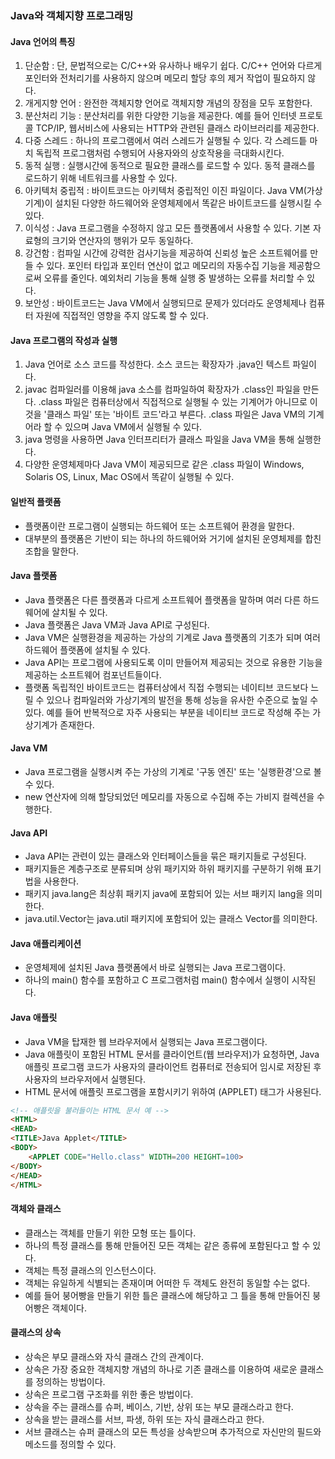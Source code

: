 ### Java와 객체지향 프로그래밍

#### Java 언어의 특징

1. 단순함 : 단, 문법적으로는 C/C++와 유사하나 배우기 쉽다. C/C++ 언어와 다르게 포인터와 전처리기를 사용하지 않으며 메모리 할당 후의 제거 작업이 필요하지 않다.
2. 개게지향 언어 : 완전한 객체지향 언어로 객체지향 개념의 장점을 모두 포함한다.
3. 분산처리 기능 : 분산처리를 위한 다양한 기능을 제공한다. 예를 들어 인터넷 프로토콜 TCP/IP, 웹서비스에 사용되는 HTTP와 관련된 클래스 라이브러리를 제공한다.
4. 다중 스레드 : 하나의 프로그램에서 여러 스레드가 실행될 수 있다. 각 스레드틑 마치 독립적 프로그램처럼 수행되어 사용자와의 상호작용을 극대화시킨다.
5. 동적 실행 : 실행시간에 동적으로 필요한 클래스를 로드할 수 있다. 동적 클래스를 로드하기 위해 네트워크를 사용할 수 있다.
6. 아키텍처 중립적 : 바이트코드는 아키텍처 중립적인 이진 파일이다. Java VM(가상기계)이 설치된 다양한 하드웨어와 운영체제에서 똑같은 바이트코드를 실행시킬 수 있다.
7. 이식성 : Java 프로그램을 수정하지 않고 모든 플랫폼에서 사용할 수 있다. 기본 자료형의 크기와 연산자의 행위가 모두 동일하다.
8. 강건함 : 컴파일 시간에 강력한 검사기능을 제공하여 신뢰성 높은 소프트웨어를 만들 수 있다. 포인터 타입과 포인터 연산이 없고 메모리의 자동수집 기능을 제공함으로써 오류를 줄인다. 예외처리 기능을 통해 실행 중 발생하는 오류를 처리할 수 있다.
9. 보안성 : 바이트코드는 Java VM에서 실행되므로 문제가 있더라도 운영체제나 컴퓨터 자원에 직접적인 영향을 주지 않도록 할 수 있다.

#### Java 프로그램의 작성과 실행

1. Java 언어로 소스 코드를 작성한다. 소스 코드는 확장자가 .java인 텍스트 파일이다.
2. javac 컴파일러를 이용해 java 소스를 컴파일하여 확장자가 .class인 파일을 만든다. .class 파일은 컴퓨터상에서 직접적으로 실행될 수 있는 기계어가 아니므로 이것을 '클래스 파일' 또는 '바이트 코드'라고 부른다. .class 파일은 Java VM의 기계어라 할 수 있으며 Java VM에서 실행될 수 있다.
3. java 명령을 사용하면 Java 인터프리터가 클래스 파일을 Java VM을 통해 실행한다.
4. 다양한 운영체제마다 Java VM이 제공되므로 같은 .class 파일이 Windows, Solaris OS, Linux, Mac OS에서 똑같이 실행될 수 있다.

#### 일반적 플랫폼

- 플랫폼이란 프로그램이 실행되는 하드웨어 또는 소프트웨어 환경을 말한다.
- 대부분의 플랫폼은 기반이 되는 하나의 하드웨어와 거기에 설치된 운영체제를 합친 조합을 말한다.

#### Java 플랫폼

- Java 플랫폼은 다른 플랫폼과 다르게 소프트웨어 플랫폼을 말하며 여러 다른 하드웨어에 살치될 수 있다.
- Java 플랫폼은 Java VM과 Java API로 구성된다.
- Java VM은 실행환경을 제공하는 가상의 기계로 Java 플랫폼의 기초가 되며 여러 하드웨어 플랫폼에 설치될 수 있다.
- Java API는 프로그램에 사용되도록 이미 만들어져 제공되는 것으로 유용한 기능을 제공하는 소프트웨어 컴포넌트들이다.
- 플랫폼 독립적인 바이트코드는 컴퓨터상에서 직접 수행되는 네이티브 코드보다 느릴 수 있으나 컴파일러와 가상기계의 발전을 통해 성능을 유사한 수준으로 높일 수 있다. 예를 들어 반복적으로 자주 사용되는 부분을 네이티브 코드로 작성해 주는 가상기계가 존재한다.

#### Java VM

- Java 프로그램을 실행시켜 주는 가상의 기계로 '구동 엔진' 또는 '실행환경'으로 볼 수 있다.
- new 연산자에 의해 할당되었던 메모리를 자동으로 수집해 주는 가비지 컬렉션을 수행한다.

#### Java API

- Java API는 관련이 있는 클래스와 인터페이스들을 묶은 패키지들로 구성된다.
- 패키지들은 계층구조로 분류되며 상위 패키지와 하위 패키지를 구분하기 위해 표기법을 사용한다.
- 패키지 java.lang은 최상휘 패키지 java에 포함되어 있는 서브 패키지 lang을 의미한다.
- java.util.Vector는 java.util 패키지에 포함되어 있는 클래스 Vector를 의미한다.

#### Java 애플리케이션

- 운영체제에 설치된 Java 플랫폼에서 바로 실행되는 Java 프로그램이다.
- 하나의 main() 함수를 포함하고 C 프로그램처럼 main() 함수에서 실행이 시작된다.

#### Java 애플릿

- Java VM을 탑재한 웹 브라우저에서 실행되는 Java 프로그램이다.
- Java 애플릿이 포함된 HTML 문서를 클라이언트(웹 브라우저)가 요청하면, Java 애플릿 프로그램 코드가 사용자의 클라이언트 컴퓨터로 전송되어 임시로 저장된 후 사용자의 브라우저에서 실행된다.
- HTML 문서에 애플릿 프로그램을 포함시키기 위하여 (APPLET) 태그가 사용된다.

```html
<!-- 애플릿을 불러들이는 HTML 문서 예 -->
<HTML>
<HEAD>
<TITLE>Java Applet</TITLE>
<BODY>
    <APPLET CODE="Hello.class" WIDTH=200 HEIGHT=100>
</BODY>
</HEAD>
</HTML>
```

#### 객체와 클래스

- 클래스는 객체를 만들기 위한 모형 또는 틀이다.
- 하나의 특정 클래스를 통해 만들어진 모든 객체는 같은 종류에 포함된다고 할 수 있다.
- 객체는 특정 클래스의 인스턴스이다.
- 객체는 유일하게 식별되는 존재이며 어떠한 두 객체도 완전히 동일할 수는 없다.
- 예를 들어 붕어빵을 만들기 위한 틀은 클래스에 해당하고 그 틀을 통해 만들어진 붕어빵은 객체이다.

#### 클래스의 상속

- 상속은 부모 클래스와 자식 클래스 간의 관계이다.
- 상속은 가장 중요한 객체지향 개념의 하나로 기존 클래스를 이용하여 새로운 클래스를 정의하는 방법이다.
- 상속은 프로그램 구조화를 위한 좋은 방법이다.
- 상속을 주는 클래스를 슈퍼, 베이스, 기반, 상위 또는 부모 클래스라고 한다.
- 상속을 받는 클래스를 서브, 파생, 하위 또는 자식 클래스라고 한다.
- 서브 클래스는 슈퍼 클래스의 모든 특성을 상속받으며 추가적으로 자신만의 필드와 메소드를 정의할 수 있다.
